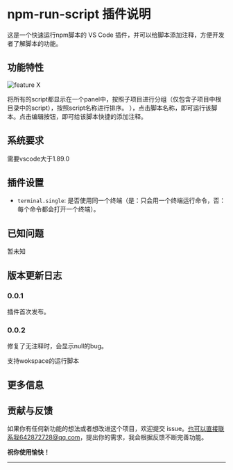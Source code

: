 # npm-run-script 插件说明

这是一个快速运行npm脚本的 VS Code 插件，并可以给脚本添加注释，方便开发者了解脚本的功能。

## 功能特性

![feature X](https://cdn.jsdelivr.net/gh/iamcoderloser/my-imgs@main/npmrunscript-snipaste1.jpg)

将所有的script都显示在一个panel中，按照子项目进行分组（仅包含子项目中根目录中的script），按照script名称进行排序。
），点击脚本名称，即可运行该脚本。点击编辑按钮，即可给该脚本快捷的添加注释。

## 系统要求

需要vscode大于1.89.0

## 插件设置

* `terminal.single`: 是否使用同一个终端（是：只会用一个终端运行命令，否：每个命令都会打开一个终端）。

## 已知问题

暂未知

## 版本更新日志

### 0.0.1

插件首次发布。

### 0.0.2

修复了无注释时，会显示null的bug。

支持wokspace的运行脚本


## 更多信息


## 贡献与反馈
如果你有任何新功能的想法或者想改进这个项目，欢迎提交 issue。也可以直接联系我642872728@qq.com，提出你的需求，我会根据反馈不断完善功能。


**祝你使用愉快！**

---